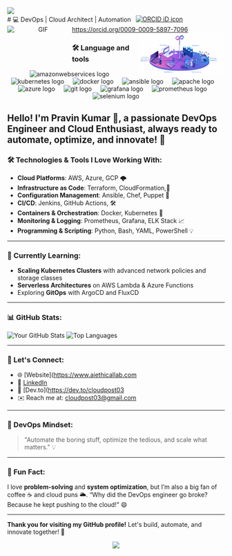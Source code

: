 <html>
<div align="left">
  <img src="https://visitor-badge.laobi.icu/badge?page_id=cloudpost03.cloudpost03&"  />
</div>
# 💻 DevOps | Cloud Architect | Automation 
<a
    id="cy-effective-orcid-url"
    class="underline"
     href="https://orcid.org/0009-0009-5897-7096"
     target="orcid.widget"
     rel="me noopener noreferrer"
     style="vertical-align: top">
     <img
        src="https://orcid.org/sites/default/files/images/orcid_16x16.png"
        style="width: 1em; margin-inline-start: 0.5em"
        alt="ORCID iD icon"/>
      https://orcid.org/0009-0009-5897-7096
    </a>
  <a target="_blank" align="center">
  <img align="left" top="400" height="100" width="150" alt="GIF" src="Animation1.gif">
<img align="right" top="400" height="100" width="200" alt="GIF" src="Animation.gif">
  </a>
<h3 align="Cente">🛠 Language and tools</h3>
<div align="center">
  <img src="https://cdn.jsdelivr.net/gh/devicons/devicon/icons/amazonwebservices/amazonwebservices-plain-wordmark.svg" height="40" alt="amazonwebservices logo"  />
  <img width="12" />
  <img src="https://cdn.jsdelivr.net/gh/devicons/devicon/icons/kubernetes/kubernetes-plain.svg" height="40" alt="kubernetes logo"  />
  <img width="12" />
  <img src="https://cdn.jsdelivr.net/gh/devicons/devicon/icons/docker/docker-plain-wordmark.svg" height="40" alt="docker logo"  />
  <img width="12" />
  <img src="https://cdn.jsdelivr.net/gh/devicons/devicon/icons/ansible/ansible-original.svg" height="40" alt="ansible logo"  />
  <img width="12" />
  <img src="https://cdn.jsdelivr.net/gh/devicons/devicon/icons/apache/apache-original-wordmark.svg" height="40" alt="apache logo"  />
  <img width="12" />
  <img src="https://cdn.jsdelivr.net/gh/devicons/devicon/icons/azure/azure-original-wordmark.svg" height="40" alt="azure logo"  />
  <img width="12" />
  <img src="https://cdn.jsdelivr.net/gh/devicons/devicon/icons/git/git-plain-wordmark.svg" height="40" alt="git logo"  />
  <img width="12" />
  <img src="https://cdn.jsdelivr.net/gh/devicons/devicon/icons/grafana/grafana-original-wordmark.svg" height="40" alt="grafana logo"  />
  <img width="12" />
  <img src="https://cdn.jsdelivr.net/gh/devicons/devicon/icons/prometheus/prometheus-original-wordmark.svg" height="40" alt="prometheus logo"  />
  <img width="12" />
  <img src="https://cdn.jsdelivr.net/gh/devicons/devicon/icons/selenium/selenium-original.svg" height="40" alt="selenium logo"  />
</div>

###

**Hello!** I'm Pravin Kumar 👋, a passionate DevOps Engineer and Cloud Enthusiast, always ready to automate, optimize, and innovate! 🚀
--
### 🛠️ Technologies & Tools I Love Working With: 
- **Cloud Platforms**: AWS, Azure, GCP 🌩️
- **Infrastructure as Code**: Terraform, CloudFormation,📜
- **Configuration Management**: Ansible, Chef, Puppet 🤖
- **CI/CD**: Jenkins, GitHub Actions, 🛠️
- **Containers & Orchestration**: Docker, Kubernetes 🐳
- **Monitoring & Logging**: Prometheus, Grafana, ELK Stack 📈
- **Programming & Scripting**: Python, Bash, YAML, PowerShell 💡

---

### 🌱 Currently Learning:
- **Scaling Kubernetes Clusters** with advanced network policies and storage classes
- **Serverless Architectures** on AWS Lambda & Azure Functions
- Exploring **GitOps** with ArgoCD and FluxCD

---
### 📊 GitHub Stats:

![Your GitHub Stats](https://github-readme-stats.vercel.app/api?username=pravin&show_icons=true&theme=radical)
![Top Languages](https://github-readme-stats.vercel.app/api/top-langs/?username=yourusername&layout=compact&theme=radical)

---

### 🤝 Let's Connect:

- 🌐 [Website](https://www.aiethicallab.com
- 💼 [LinkedIn](https://linkedin.com/in/cloudpost03) 
- 📝 [Dev.to](https://dev.to/cloudpost03
- ✉️ Reach me at: [cloudpost03@gmail.com](mailto:cloudpost03@gmail.com)

---

### 🚀 DevOps Mindset:
> "Automate the boring stuff, optimize the tedious, and scale what matters." 💡

---

### 🎯 Fun Fact:
I love **problem-solving** and **system optimization**, but I’m also a big fan of coffee ☕ and cloud puns 🌥️. “Why did the DevOps engineer go broke? Because he kept pushing to the cloud!” 😄

---

**Thank you for visiting my GitHub profile!** Let's build, automate, and innovate together! 🌟

<div align="center">
  <img src="https://profile-counter.glitch.me/cloudpost03/count.svg?"  />
</div>

</html>
